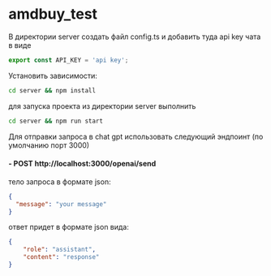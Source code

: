 # amdbuy_test

В директории server создать файл config.ts и добавить туда api key чата в виде 
```ts
export const API_KEY = 'api key';
```
Установить зависимости:
```bash
cd server && npm install
```
для запуска проекта из директории server выполнить
```bash
cd server && npm run start
```
Для отправки запроса в chat gpt использовать следующий эндпоинт (по умолчанию порт 3000)
#### - POST http://localhost:3000/openai/send
тело запроса в формате json:
```json
{
  "message": "your message"
}
```
ответ придет в формате json вида:
```json
{
    "role": "assistant",
    "content": "response"
}
```
